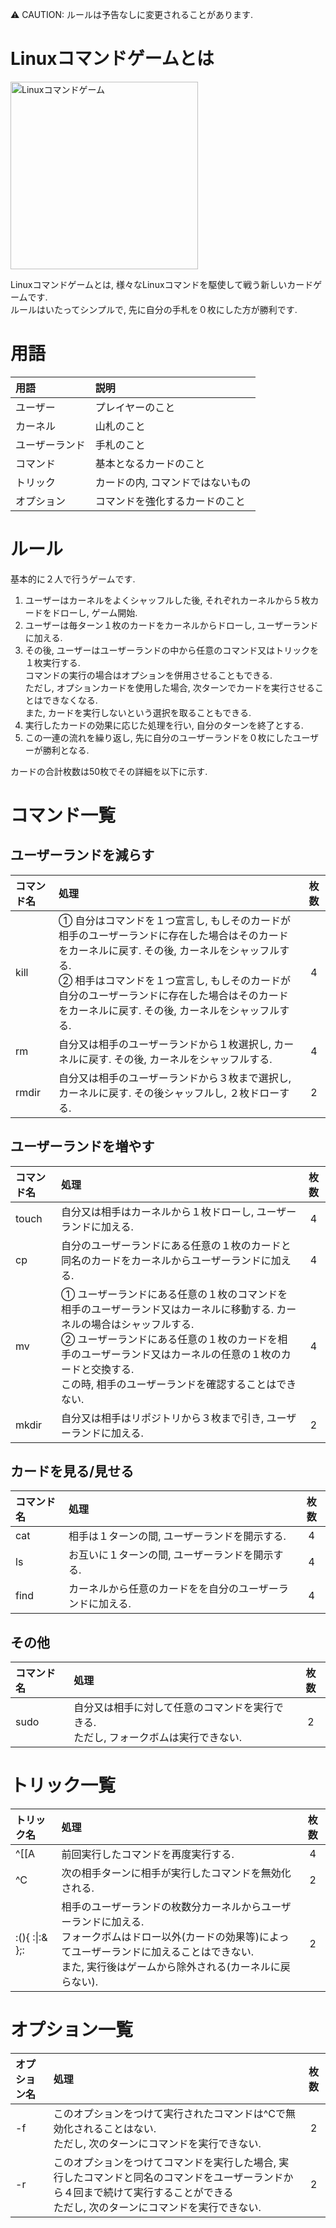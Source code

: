 :warning: CAUTION: ルールは予告なしに変更されることがあります.

# Linuxコマンドゲームとは
<img src="./logo.png" alt="Linuxコマンドゲーム" title="Linuxコマンドゲーム" width="300">

Linuxコマンドゲームとは, 様々なLinuxコマンドを駆使して戦う新しいカードゲームです.  
ルールはいたってシンプルで, 先に自分の手札を０枚にした方が勝利です.

# 用語

|用語|説明|
|:--|:--|
|ユーザー|プレイヤーのこと|
|カーネル|山札のこと|
|ユーザーランド|手札のこと|
|コマンド|基本となるカードのこと|
|トリック|カードの内, コマンドではないもの|
|オプション|コマンドを強化するカードのこと|

# ルール
基本的に２人で行うゲームです.

1. ユーザーはカーネルをよくシャッフルした後, それぞれカーネルから５枚カードをドローし, ゲーム開始.
2. ユーザーは毎ターン１枚のカードをカーネルからドローし, ユーザーランドに加える.
3. その後, ユーザーはユーザーランドの中から任意のコマンド又はトリックを１枚実行する.  
コマンドの実行の場合はオプションを併用させることもできる.  
ただし, オプションカードを使用した場合, 次ターンでカードを実行させることはできなくなる.  
また, カードを実行しないという選択を取ることもできる.
4. 実行したカードの効果に応じた処理を行い, 自分のターンを終了とする.
5. この一連の流れを繰り返し, 先に自分のユーザーランドを０枚にしたユーザーが勝利となる.

カードの合計枚数は50枚でその詳細を以下に示す.

# コマンド一覧

## ユーザーランドを減らす

|コマンド名|処理|枚数|
|:--|:--|:-:|
|kill|① 自分はコマンドを１つ宣言し, もしそのカードが相手のユーザーランドに存在した場合はそのカードをカーネルに戻す. その後, カーネルをシャッフルする.<br>② 相手はコマンドを１つ宣言し, もしそのカードが自分のユーザーランドに存在した場合はそのカードをカーネルに戻す. その後, カーネルをシャッフルする.|4|
|rm|自分又は相手のユーザーランドから１枚選択し, カーネルに戻す. その後, カーネルをシャッフルする.|4|
|rmdir|自分又は相手のユーザーランドから３枚まで選択し, カーネルに戻す. その後シャッフルし, ２枚ドローする.|2|

## ユーザーランドを増やす

|コマンド名|処理|枚数|
|:--|:--|:-:|
|touch|自分又は相手はカーネルから１枚ドローし, ユーザーランドに加える.|4|
|cp|自分のユーザーランドにある任意の１枚のカードと同名のカードをカーネルからユーザーランドに加える.|4|
|mv|① ユーザーランドにある任意の１枚のコマンドを相手のユーザーランド又はカーネルに移動する. カーネルの場合はシャッフルする.<br>② ユーザーランドにある任意の１枚のカードを相手のユーザーランド又はカーネルの任意の１枚のカードと交換する.<br>この時, 相手のユーザーランドを確認することはできない.|4|
|mkdir|自分又は相手はリポジトリから３枚まで引き, ユーザーランドに加える.|2|

## カードを見る/見せる

|コマンド名|処理|枚数|
|:--|:--|:-:|
|cat|相手は１ターンの間, ユーザーランドを開示する.|4|
|ls|お互いに１ターンの間, ユーザーランドを開示する.|4|
|find|カーネルから任意のカードをを自分のユーザーランドに加える.|4|

## その他

|コマンド名|処理|枚数|
|:--|:--|:-:|
|sudo|自分又は相手に対して任意のコマンドを実行できる.<br>ただし, フォークボムは実行できない.|2|

# トリック一覧

|トリック名|処理|枚数|
|:--|:--|:-:|
|^[[A|前回実行したコマンドを再度実行する.|4|
|^C|次の相手ターンに相手が実行したコマンドを無効化される.|2|
|:(){ :\|:& };:|相手のユーザーランドの枚数分カーネルからユーザーランドに加える.<br>フォークボムはドロー以外(カードの効果等)によってユーザーランドに加えることはできない.<br>また, 実行後はゲームから除外される(カーネルに戻らない).|2|

# オプション一覧

|オプション名|処理|枚数|
|:--|:--|:-:|
|-f|このオプションをつけて実行されたコマンドは^Cで無効化されることはない.<br>ただし, 次のターンにコマンドを実行できない.|2|
|-r|このオプションをつけてコマンドを実行した場合, 実行したコマンドと同名のコマンドをユーザーランドから４回まで続けて実行することができる<br>ただし, 次のターンにコマンドを実行できない.|2|
